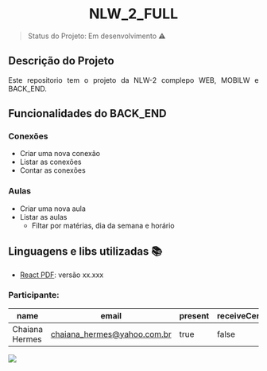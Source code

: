 <h1 align="center"> NLW_2_FULL </h1> 

> Status do Projeto: Em desenvolvimento :warning:

## Descrição do Projeto
<p align="justify"> Este repositorio tem o projeto da NLW-2 complepo WEB, MOBILW e BACK_END. </p>



## Funcionalidades do BACK_END
### Conexões
- Criar uma nova conexão
- Listar as conexões
- Contar as conexões


### Aulas
- Criar uma nova aula
- Listar as aulas
  - Filtar por matérias, dia da semana e horário








## Linguagens e libs utilizadas :books:

- [React PDF](https://react-pdf.org/): versão xx.xxx 




### Participante: 
|name|email|present|receiveCertificate|course|
| -------- | -------- | -------- |-------- | -------- |
|Chaiana Hermes|chaiana_hermes@yahoo.com.br|true|false|Bootcamp React|



<img src="https://img.shields.io/static/v1?label=react&message=framework&color=blue&style=for-the-badge&logo=REACT"/>

